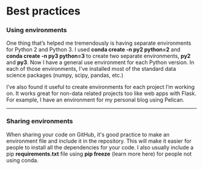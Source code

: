 # Best practices

### Using environments

One thing that’s helped me tremendously is having separate environments for Python 2 and Python 3. I used **conda create -n py2 python=2** and **conda create -n py3 python=3** to create two separate environments, **py2** and **py3**. Now I have a general use environment for each Python version. In each of those environments, I've installed most of the standard data science packages (numpy, scipy, pandas, etc.)

I’ve also found it useful to create environments for each project I’m working on. It works great for non-data related projects too like web apps with Flask. For example, I have an environment for my personal blog using Pelican.

***

### Sharing environments

When sharing your code on GitHub, it's good practice to make an environment file and include it in the repository. This will make it easier for people to install all the dependencies for your code. I also usually include a pip **requirements.txt** file using **pip freeze** (learn more here) for people not using conda.
